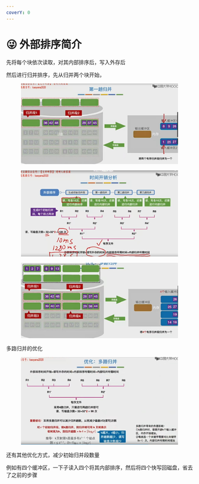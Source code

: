 ```yaml
---
coverY: 0
---
```


# 😜 外部排序简介

先将每个块依次读取，对其内部排序后，写入外存后

然后进行归并排序，先从归并两个块开始，

<figure><img src="../../../.gitbook/assets/屏幕截图 2022-09-11 233452.jpg" alt=""><figcaption></figcaption></figure>

<figure><img src="../../../.gitbook/assets/image.png" alt=""><figcaption></figcaption></figure>

<figure><img src="../../../.gitbook/assets/屏幕截图 2022-06-07 213406.jpg" alt=""><figcaption></figcaption></figure>

多路归并的优化

<figure><img src="../../../.gitbook/assets/屏幕截图 2022-06-07 23406.jpg" alt=""><figcaption></figcaption></figure>

还有其他优化方式，减少初始归并段数量

例如有四个缓冲区，一下子读入四个将其内部排序，然后将四个快写回磁盘，省去了之前的步骤
